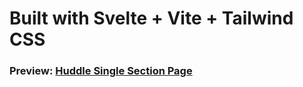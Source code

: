 # Built with Svelte + Vite + Tailwind CSS

### Preview: [Huddle Single Section Page](https://huddle-single-section-page.vercel.app/)
